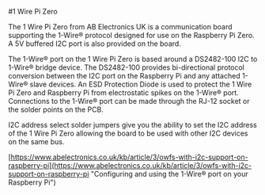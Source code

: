 <!--
---
name: 1 Wire Pi Zero
class: board
type: com
formfactor: pHAT
manufacturer: AB Electronics
description: 1-Wire to I2C host interface
url: https://www.abelectronics.co.uk/p/76/1-Wire-Pi-Zero
github: https://github.com/abelectronicsuk
buy: https://www.abelectronics.co.uk/p/76/1-Wire-Pi-Zero
image: 'ab-1-wire-pi-zero.png'
pincount: 40
eeprom: no
power:
  '1':
  '2':
ground:
  '6':
  '9':
  '14':
  '20':
  '25':
  '30':
  '34':
  '39':
pin:
  '3':
    mode: i2c
  '5':
    mode: i2c
i2c:
  '0x18':
    name: DS2482
    device: DS2482-100
-->
#1 Wire Pi Zero

The 1 Wire Pi Zero from AB Electronics UK is a communication board supporting the 1-Wire® protocol designed for use on the Raspberry Pi Zero.  A 5V buffered I2C port is also provided on the board. 

The 1-Wire® port on the 1 Wire Pi Zero is based around a DS2482-100 I2C to 1-Wire® bridge device.  The DS2482-100 provides bi-directional protocol conversion between the I2C port on the Raspberry Pi and any attached 1-Wire® slave devices.  An ESD Protection Diode is used to protect the 1 Wire Pi Zero and Raspberry Pi from electrostatic spikes on the 1-Wire® port.  Connections to the 1-Wire® port can be made through the RJ-12 socket or the solder points on the PCB.

I2C address select solder jumpers give you the ability to set the I2C address of the 1 Wire Pi Zero allowing the board to be used with other I2C devices on the same bus.

[https://www.abelectronics.co.uk/kb/article/3/owfs-with-i2c-support-on-raspberry-pi](https://www.abelectronics.co.uk/kb/article/3/owfs-with-i2c-support-on-raspberry-pi "Configuring and using the 1-Wire® port on your Raspberry Pi")